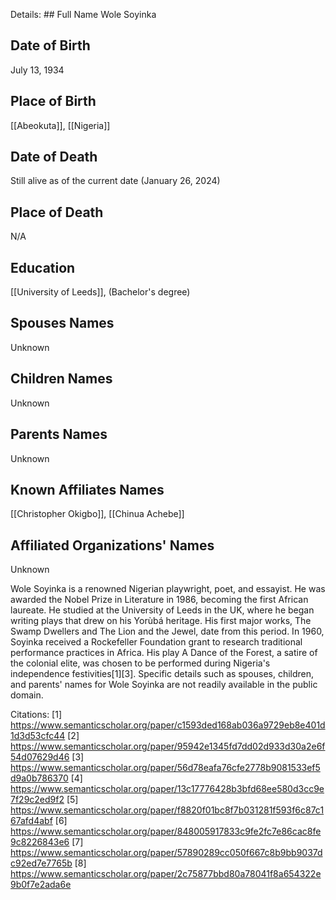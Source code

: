 Details: ## Full Name
Wole Soyinka

## Date of Birth
July 13, 1934

## Place of Birth
[[Abeokuta]], [[Nigeria]]

## Date of Death
Still alive as of the current date (January 26, 2024)

## Place of Death
N/A

## Education
[[University of Leeds]], (Bachelor's degree)

## Spouses Names
Unknown

## Children Names
Unknown

## Parents Names
Unknown

## Known Affiliates Names
[[Christopher Okigbo]], [[Chinua Achebe]]

## Affiliated Organizations' Names
Unknown

Wole Soyinka is a renowned Nigerian playwright, poet, and essayist. He was awarded the Nobel Prize in Literature in 1986, becoming the first African laureate. He studied at the University of Leeds in the UK, where he began writing plays that drew on his Yorùbá heritage. His first major works, The Swamp Dwellers and The Lion and the Jewel, date from this period. In 1960, Soyinka received a Rockefeller Foundation grant to research traditional performance practices in Africa. His play A Dance of the Forest, a satire of the colonial elite, was chosen to be performed during Nigeria's independence festivities[1][3]. Specific details such as spouses, children, and parents' names for Wole Soyinka are not readily available in the public domain.

Citations:
[1] https://www.semanticscholar.org/paper/c1593ded168ab036a9729eb8e401d1d3d53cfc44
[2] https://www.semanticscholar.org/paper/95942e1345fd7dd02d933d30a2e6f54d07629d46
[3] https://www.semanticscholar.org/paper/56d78eafa76cfe2778b9081533ef5d9a0b786370
[4] https://www.semanticscholar.org/paper/13c17776428b3bfd68ee580d3cc9e7f29c2ed9f2
[5] https://www.semanticscholar.org/paper/f8820f01bc8f7b031281f593f6c87c167afd4abf
[6] https://www.semanticscholar.org/paper/848005917833c9fe2fc7e86cac8fe9c8226843e6
[7] https://www.semanticscholar.org/paper/57890289cc050f667c8b9bb9037dc92ed7e7765b
[8] https://www.semanticscholar.org/paper/2c75877bbd80a78041f8a654322e9b0f7e2ada6e